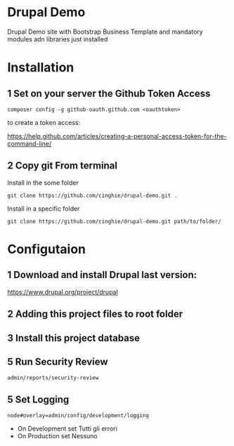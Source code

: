 # Drupal Demo
Drupal Demo site with Bootstrap Business Template and mandatory modules adn libraries just installed

# Installation

## 1 Set on your server the Github Token Access

```
composer config -g github-oauth.github.com <oauthtoken>
```

to create a token access: 

https://help.github.com/articles/creating-a-personal-access-token-for-the-command-line/


## 2 Copy git From terminal

Install in the some folder

```
git clone https://github.com/cinghie/drupal-demo.git .
```

Install in a specific folder
```
git clone https://github.com/cinghie/drupal-demo.git path/to/folder/
```

# Configutaion

## 1 Download and install Drupal last version:

https://www.drupal.org/project/drupal

## 2 Adding this project files to root folder

## 3 Install this project database

## 5 Run Security Review

```
admin/reports/security-review
```

## 5 Set Logging

```
node#overlay=admin/config/development/logging
```

 - On Development set Tutti gli errori
 - On Production set Nessuno
 
